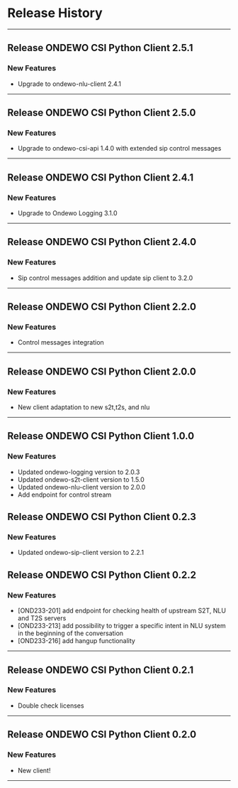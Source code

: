 # Release History
*****************

## Release ONDEWO CSI Python Client 2.5.1

### New Features
* Upgrade to ondewo-nlu-client 2.4.1

*****************

## Release ONDEWO CSI Python Client 2.5.0

### New Features
* Upgrade to ondewo-csi-api 1.4.0 with extended sip control messages

*****************


## Release ONDEWO CSI Python Client 2.4.1

### New Features
* Upgrade to Ondewo Logging 3.1.0

*****************

## Release ONDEWO CSI Python Client 2.4.0

### New Features
* Sip control messages addition and update sip client to 3.2.0

*****************

## Release ONDEWO CSI Python Client 2.2.0

### New Features
* Control messages integration

*****************

## Release ONDEWO CSI Python Client 2.0.0

### New Features
* New client adaptation to new s2t,t2s, and nlu 

*****************

## Release ONDEWO CSI Python Client 1.0.0

### New Features
* Updated ondewo-logging version to 2.0.3
* Updated ondewo-s2t-client version to 1.5.0
* Updated ondewo-nlu-client version to 2.0.0
* Add endpoint for control stream

## Release ONDEWO CSI Python Client 0.2.3

### New Features
* Updated ondewo-sip-client version to 2.2.1

## Release ONDEWO CSI Python Client 0.2.2

### New Features
* [OND233-201] add endpoint for checking health of upstream S2T, NLU and T2S servers
* [OND233-213] add possibility to trigger a specific intent in NLU system in the beginning of the conversation
* [OND233-216] add hangup functionality

*****************

## Release ONDEWO CSI Python Client 0.2.1

### New Features
* Double check licenses

*****************
## Release ONDEWO CSI Python Client 0.2.0

### New Features
* New client!

*****************

